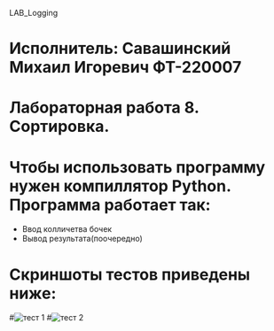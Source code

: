 LAB_Logging
# Исполнитель: Савашинский Михаил Игоревич ФТ-220007
# Лабораторная работа 8. Сортировка.
# Чтобы использовать программу нужен компиллятор Python. Программа работает так:
- Ввод колличетва бочек
- Вывод результата(поочередно)
# Скриншоты тестов приведены ниже:
#![тест 1](https://github.com/misshasavvash/MikelS/assets/146664036/6cf41858-f8e8-4250-b598-475d96b1edc8)
#![тест 2](https://github.com/misshasavvash/MikelS/assets/146664036/8c6ba233-d175-424c-a252-41c59c13ef72)

